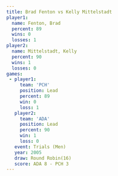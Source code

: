 ```yaml
---
title: Brad Fenton vs Kelly Mittelstadt
player1:                  
  name: Fenton, Brad      
  percent: 89             
  wins: 0                 
  losses: 1               
player2:                  
  name: Mittelstadt, Kelly
  percent: 90             
  wins: 1                 
  losses: 0               
games:
 - player1:        
     team: 'PCH'   
     position: Lead
     percent: 89   
     win: 0        
     loss: 1       
   player2:        
     team: 'ADA'   
     position: Lead
     percent: 90   
     win: 1        
     loss: 0       
   event: Trials (Men)  
   year: 2005           
   draw: Round Robin(16)
   score: ADA 8 - PCH 3 
---
```

